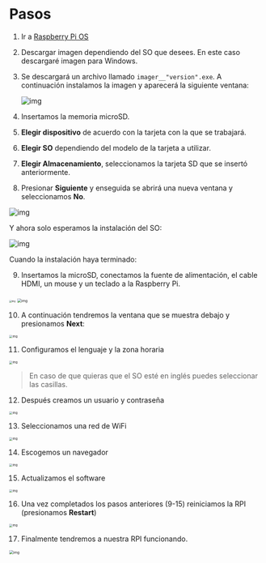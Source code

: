 # Pasos

1. Ir a [Raspberry Pi OS](https://www.raspberrypi.com/software/) 

2. Descargar imagen dependiendo del SO que desees. En este caso descargaré imagen para Windows.

3. Se descargará un archivo llamado `imager__"version".exe`. A continuación instalamos la imagen y aparecerá la siguiente ventana:

   ![img](./imagenes/raspbian_im.jpg)

4. Insertamos la memoria microSD.
5.  **Elegir dispositivo** de acuerdo con la tarjeta con la que se trabajará.
6. **Elegir SO** dependiendo del modelo de la tarjeta a utilizar.
7. **Elegir Almacenamiento**, seleccionamos la tarjeta SD que se insertó anteriormente.
8. Presionar **Siguiente** y enseguida se abrirá una nueva ventana y seleccionamos **No**.

![img](./imagenes/raspbian_im2.jpg)



Y ahora solo esperamos la instalación del SO:

![img](./imagenes/raspbian_im6.jpg)

Cuando la instalación haya terminado:

9. Insertamos la microSD, conectamos la fuente de alimentación, el cable HDMI, un mouse y un teclado a la Raspberry Pi.

<img src="./imagenes/rpi_conec.jpeg" alt="img" style="zoom:30%;" />

<img src="./imagenes/rpi_sd.jpeg" alt="img" style="zoom:50%;" />

10. A continuación tendremos la ventana que se muestra debajo y presionamos **Next**:

<img src="./imagenes/raspbian_im7.jpeg" alt="img" style="zoom:40%;" />

11. Configuramos el lenguaje y la zona horaria

<img src="./imagenes/raspbian_im9.jpeg" alt="img" style="zoom:40%;" />

> En caso de que quieras que el SO esté en inglés puedes seleccionar las casillas.

12. Después creamos un usuario y contraseña

<img src="./imagenes/raspbian_im10.jpeg" alt="img" style="zoom:40%;" />

13. Seleccionamos una red de WiFi

<img src="./imagenes/raspbian_im11.jpeg" alt="img" style="zoom:40%;" />

14. Escogemos un navegador

<img src="./imagenes/raspbian_im12.jpeg" alt="img" style="zoom:40%;" />

15. Actualizamos el software

<img src="./imagenes/raspbian_im13.jpeg" alt="img" style="zoom:40%;" />

16. Una vez completados los pasos anteriores (9-15) reiniciamos la RPI (presionamos **Restart**)

<img src="./imagenes/raspbian_im15.jpeg" alt="img" style="zoom:40%;" />

17. Finalmente tendremos a nuestra RPI funcionando.

<img src="./imagenes/rpi_config.jpeg" alt="img" style="zoom:50%;" />




